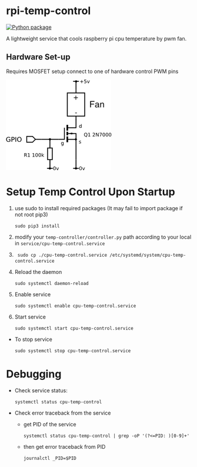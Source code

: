 # rpi-temp-control
[![Python package](https://github.com/RNLgit/rpi-temp-control/actions/workflows/python-package.yml/badge.svg)](
https://github.com/RNLgit/rpi-temp-control/actions/workflows/python-package.yml)

A lightweight service that cools raspberry pi cpu temperature by pwm fan.

## Hardware Set-up
Requires MOSFET setup connect to one of hardware control PWM pins

![Circuit](./image/NMosfet_switch.png)

# Setup Temp Control Upon Startup

1. use sudo to install required packages 
   (It may fail to import package if not root pip3)
   ```console
   sudo pip3 install
   ```
2. modify your ```temp-controller/controller.py``` path according to your local in 
   ```service/cpu-temp-control.service```
3. ```console
    sudo cp ./cpu-temp-control.service /etc/systemd/system/cpu-temp-control.service
    ```
4. Reload the daemon 
   ```console
   sudo systemctl daemon-reload
   ```
5. Enable service 
   ```console
   sudo systemctl enable cpu-temp-control.service
   ```
6. Start service 
   ```console
   sudo systemctl start cpu-temp-control.service
   ```

- To stop service 
  ```console
  sudo systemctl stop cpu-temp-control.service
  ```

# Debugging

- Check service status:
   ```console
   systemctl status cpu-temp-control
   ```

- Check error traceback from the service
    - get PID of the service 
      ```console
      systemctl status cpu-temp-control | grep -oP '(?<=PID: )[0-9]+'
      ```
    - then get error traceback from PID 
      ```console
      journalctl _PID=$PID
      ```
